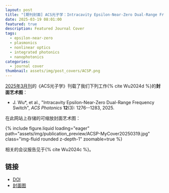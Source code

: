 ```yaml
---
layout: post
title: "[期刊封面] ACS光子学：Intracavity Epsilon-Near-Zero Dual-Range Frequency Switch"
date: 2025-03-19 08:01:00
featured: true
description: Featured Journal Cover
tags:
  - epsilon-near-zero
  - plasmonics
  - nonlinear optics
  - integrated photonics
  - nanophotonics
categories:
  - journal cover
thumbnail: assets/img/post_covers/ACSP.png
---
```


[2025年3月刊](https://pubs.acs.org/toc/apchd5/12/3)的《ACS光子学》刊载了我们下列工作{% cite Wu2024d %}的**封面艺术图**：

- J. Wu\*, et al., "Intracavity Epsilon-Near-Zero Dual-Range Frequency Switch", _ACS Photonics_ **12**(3): 1276--1283, 2025.

在此网站上存储的可缩放封面艺术图：

<div class="row mt-3">
    <div class="col-sm mt-3 mt-md-0">
        {% include figure.liquid loading="eager" path="assets/img/publication_preview/ACSP-MyCover20250319.jpg" class="img-fluid rounded z-depth-1" zoomable=true %}
    </div>
</div>

相关的会议报告见于{% cite Wu2024c %}。

## 链接

- [DOI](https://doi.org/10.1021/acsphotonics.4c01322)
- [封面图](https://pubs.acs.org/cms/10.1021/apchd5.2025.12.issue-3/asset/apchd5.2025.12.issue-3.xlargecover-2.jpg)
